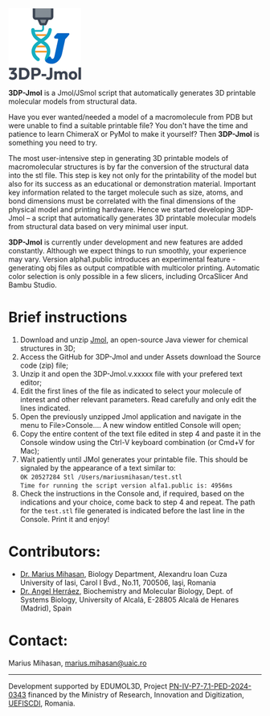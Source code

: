 ![3DP-Jmol logo](/3DP-Jmol_logo_v1.png)

**3DP-Jmol** is a Jmol/JSmol script that automatically generates 3D printable molecular models from structural data.

Have you ever wanted/needed a model of a macromolecule from PDB but were unable to find a suitable printable file? You don't have the time and patience to learn ChimeraX or PyMol to make it yourself? Then **3DP-Jmol** is something you need to try. 

The most user-intensive step in generating 3D printable models of macromolecular structures is by far the conversion of the structural data into the stl file. This step is key not only for the printability of the model but also for its success as an educational or demonstration material. Important key information related to the target molecule such as size, atoms, and bond dimensions must be correlated with the final dimensions of the physical model and printing hardware. Hence we started developing 3DP-Jmol – a script that automatically generates 3D printable molecular models from structural data based on very minimal user input.  

**3DP-Jmol** is currently under development and new features are added constantly. Although we expect things to run smoothly, your experience may vary. Version alpha1.public introduces an experimental feature - generating obj files as output compatible with multicolor printing. Automatic color selection is only possible in a few slicers, including OrcaSlicer And Bambu Studio.

# **Brief instructions**
1. Download and unzip [Jmol](https://jmol.sourceforge.net/), an open-source Java viewer for chemical structures in 3D;
2. Access the GitHub for  3DP-Jmol and under Assets download the  Source code (zip) file;
3. Unzip it and open the  3DP-Jmol.v.xxxxx file with your prefered text editor;
4. Edit the first lines of the file as indicated to select your molecule of interest and other relevant parameters. Read carefully and only edit the lines indicated. 
5. Open the previously unzipped  Jmol application and navigate in the menu to File>Console….  A new window entitled Console will open; 
6. Copy the entire content of the text file edited in step 4 and paste it in the Console window using the Ctrl-V  keyboard combination (or Cmd+V for Mac);
7. Wait patiently until JMol generates your printable file. This should be signaled by the appearance of a text similar to: <br>
`OK 20527284 Stl /Users/mariusmihasan/test.stl`<br>
`Time for running the script version alfa1.public is: 4956ms`
9. Check the instructions in the Console and, if required, based on the indications and your choice, come back to step 4 and repeat. The path for the `test.stl`  file generated is indicated before the last line in the Console. Print it and enjoy!

# **Contributors**: 
- [Dr. Marius Mihasan](https://modelemoleculare.ro/), Biology Department, Alexandru Ioan Cuza University of Iasi, Carol I Bvd., No.11, 700506, Iaşi, Romania
- [Dr. Angel Herráez](https://biomodel.uah.es/), Biochemistry and Molecular Biology, Dept. of Systems Biology, University of Alcalá, E-28805 Alcalá de Henares  (Madrid), Spain 

# **Contact**: 
Marius Mihasan, marius.mihasan@uaic.ro

-------------------------------------------
Development supported by EDUMOL3D, Project [PN-IV-P7-7.1-PED-2024-0343](http://cercetare.bio.uaic.ro/grupuri/bioactive/content/grants/PED2024_mm.html) financed by the Ministry of Research, Innovation and Digitization, [UEFISCDI](https://uefiscdi.gov.ro/), Romania.
